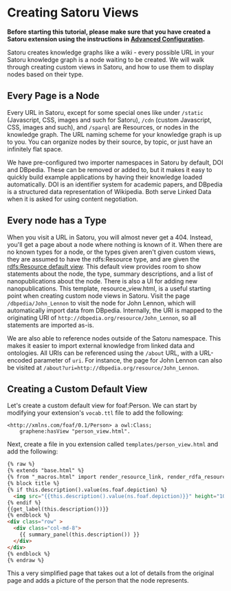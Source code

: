 # Creating Satoru Views

**Before starting this tutorial, please make sure that you have created a Satoru extension using the instructions in [Advanced Configuration](https://tetherless-world.github.io/satoru/configuration).**

Satoru creates knowledge graphs like a wiki - every possible URL in your Satoru knowledge graph is a node waiting to be created.
We will walk through creating custom views in Satoru, and how to use them to display nodes based on their type.

## Every Page is a Node

Every URL in Satoru, except for some special ones like under `/static` (Javascript, CSS, images and such for Satoru), `/cdn` (custom Javascript, CSS, images and such), and `/sparql` are Resources, or nodes in the knowledge graph.
The URL naming scheme for your knowledge graph is up to you.
You can organize nodes by their source, by topic, or just have an infinitely flat space.

We have pre-configured two importer namespaces in Satoru by default, DOI and DBpedia.
These can be removed or added to, but it makes it easy to quickly build example applications by having their knowledge loaded automatically.
DOI is an identifier system for academic papers, and DBpedia is a structured data representation of Wikipedia.
Both serve Linked Data when it is asked for using content negotiation.

## Every node has a Type

When you visit a URL in Satoru, you will almost never get a 404.
Instead, you'll get a page about a node where nothing is known of it.
When there are no known types for a node, or the types given aren't given custom views, they are assumed to have the rdfs:Resource type, and are given the [rdfs:Resource default view](https://github.com/tetherless-world/satoru/blob/master/templates/resource_view.html).
This default view provides room to show statements about the node, the type, summary descriptions, and a list of nanopublications about the node.
There is also a UI for adding new nanopublications.
This template, resource_view.html, is a useful starting point when creating custom node views in Satoru.
Visit the page `/dbpedia/John_Lennon` to visit the node for John Lennon, which will automatically import data from DBpedia.
Internally, the URI is mapped to the originating URI of `http://dbpedia.org/resource/John_Lennon`, so all statements are imported as-is.

We are also able to reference nodes outside of the Satoru namespace.
This makes it easier to import external knowledge from linked data and ontologies.
All URIs can be referenced using the `/about` URL, with a URL-encoded parameter of `uri`.
For instance, the page for John Lennon can also be visited at `/about?uri=http://dbpedia.org/resource/John_Lennon`.

## Creating a Custom Default View

Let's create a custom default view for foaf:Person.
We can start by modifying your extension's `vocab.ttl` file to add the following:

```turtle
<http://xmlns.com/foaf/0.1/Person> a owl:Class;
    graphene:hasView "person_view.html".
```

Next, create a file in you extension called `templates/person_view.html` and add the following:

```html
{% raw %}
{% extends "base.html" %}
{% from "_macros.html" import render_resource_link, render_rdfa_resource_link, get_label, facts_panel, summary_panel, content %}
{% block title %}
{% if this.description().value(ns.foaf.depiction) %}
  <img src="{{this.description().value(ns.foaf.depiction)}}" height="100px"/>
{% endif %}
{{get_label(this.description())}}
{% endblock %}
<div class="row" >
  <div class="col-md-8">
    {{ summary_panel(this.description()) }}
  </div>
</div>
{% endblock %}
{% endraw %}
```

This a very simplified page that takes out a lot of details from the original page and adds a picture of the person that the node represents.

